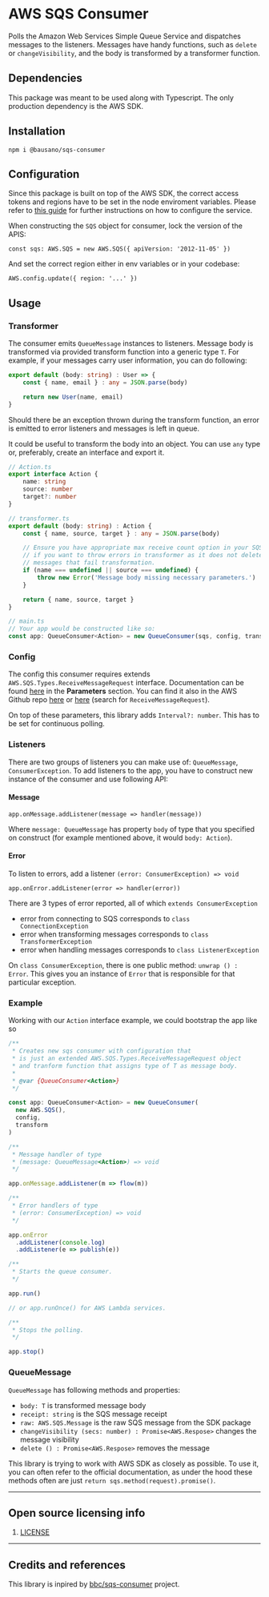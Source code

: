 # AWS SQS Consumer

Polls the Amazon Web Services Simple Queue Service and dispatches messages to the listeners.
Messages have handy functions, such as `delete` or `changeVisibility`, and the body is transformed by a transformer
function.

## Dependencies

This package was meant to be used along with Typescript. The only production dependency is the AWS SDK.

## Installation

`npm i @bausano/sqs-consumer`

## Configuration

Since this package is built on top of the AWS SDK, the correct access tokens and regions have to be
set in the node enviroment variables.
Please refer to [this guide](https://docs.aws.amazon.com/sdk-for-javascript/v2/developer-guide/configuring-the-jssdk.html)
for further instructions on how to configure the service.

When constructing the `SQS` object for consumer, lock the version of the APIS:

`const sqs: AWS.SQS = new AWS.SQS({ apiVersion: '2012-11-05' })`

And set the correct region either in env variables or in your codebase:

`AWS.config.update({ region: '...' })`

## Usage

### Transformer
The consumer emits `QueueMessage` instances to listeners.
Message body is transformed via provided transform function
into a generic type `T`. For example, if your messages carry user information, you
can do following:

```typescript
export default (body: string) : User => {
    const { name, email } : any = JSON.parse(body)

    return new User(name, email)
}
```

Should there be an exception thrown during the transform function,
an error is emitted to error listeners and messages is left
in queue.

It could be useful to transform the body into an object. You can use
`any` type or, preferably, create an interface and export it.

```typescript
// Action.ts
export interface Action {
    name: string
    source: number
    target?: number
}

// transformer.ts
export default (body: string) : Action {
    const { name, source, target } : any = JSON.parse(body)

    // Ensure you have appropriate max receive count option in your SQS
    // if you want to throw errors in transformer as it does not delete
    // messages that fail transformation.
    if (name === undefined || source === undefined) {
        throw new Error('Message body missing necessary parameters.')
    }

    return { name, source, target }
}

// main.ts
// Your app would be constructed like so:
const app: QueueConsumer<Action> = new QueueConsumer(sqs, config, transformer)
```

### Config
The config this consumer requires extends `AWS.SQS.Types.ReceiveMessageRequest`
interface. Documentation can be found [here](https://docs.aws.amazon.com/AWSJavaScriptSDK/latest/AWS/SQS.html#receiveMessage-property) in the
**Parameters** section.
You can find it also in the AWS Github repo [here](https://github.com/aws/aws-sdk-js/blob/master/apis/sqs-2012-11-05.normal.json) or [here](https://github.com/aws/aws-sdk-js/blob/master/clients/sqs.d.ts) (search for `ReceiveMessageRequest`).

On top of these parameters, this library adds `Interval?: number`. This has to be set for continuous polling.

### Listeners
There are two groups of listeners you can make use of: `QueueMessage`, `ConsumerException`. To add listeners to the app,
you have to construct new instance of the consumer and use following API:

#### Message
`app.onMessage.addListener(message => handler(message))`

Where `message: QueueMessage` has property `body` of type that you specified on
construct (for example mentioned above, it would `body: Action`).

#### Error
To listen to errors, add a listener `(error: ConsumerException) => void`

`app.onError.addListener(error => handler(error))`

There are 3 types of error reported, all of which `extends ConsumerException`
- error from connecting to SQS corresponds to `class ConnectionException`
- error when transforming messages corresponds to `class TransformerException`
- error when handling messages corresponds to `class ListenerException`

On `class ConsumerException`, there is one public method: `unwrap () : Error`.
This gives you an instance of `Error` that is responsible for that particular exception.

### Example
Working with our `Action` interface example, we could bootstrap the app like so

```typescript
/**
 * Creates new sqs consumer with configuration that
 * is just an extended AWS.SQS.Types.ReceiveMessageRequest object
 * and tranform function that assigns type of T as message body.
 *
 * @var {QueueConsumer<Action>}
 */

const app: QueueConsumer<Action> = new QueueConsumer(
  new AWS.SQS(),
  config,
  transform
)

/**
 * Message handler of type
 * (message: QueueMessage<Action>) => void
 */

app.onMessage.addListener(m => flow(m))

/**
 * Error handlers of type
 * (error: ConsumerException) => void
 */

app.onError
  .addListener(console.log)
  .addListener(e => publish(e))

/**
 * Starts the queue consumer.
 */

app.run()

// or app.runOnce() for AWS Lambda services.

/**
 * Stops the polling.
 */

app.stop()
```

### QueueMessage
`QueueMessage` has following methods and properties:

- `body: T` is transformed message body
- `receipt: string` is the SQS message receipt
- `raw: AWS.SQS.Message` is the raw SQS message from the SDK package
- `changeVisibility (secs: number) : Promise<AWS.Respose>` changes the message visibility
- `delete () : Promise<AWS.Respose>` removes the message

This library is trying to work with AWS SDK as closely as possible. To use it,
you can often refer to the official documentation, as under the hood these methods often are just
`return sqs.method(request).promise()`.

----

## Open source licensing info

1. [LICENSE](LICENSE)

----

## Credits and references

This library is inpired by [bbc/sqs-consumer](https://github.com/bbc/sqs-consumer) project.
